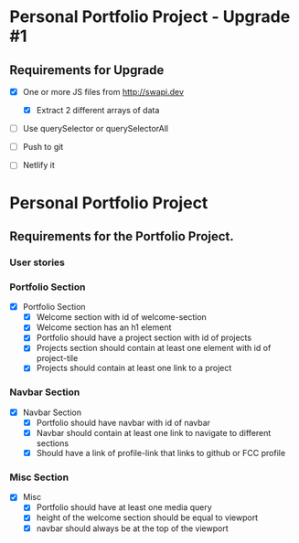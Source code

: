 # Personal Portfolio Project - Upgrade #1
## Requirements for Upgrade 

- [x] One or more JS files from http://swapi.dev
    - [x] Extract 2 different arrays of data
- [ ] Use querySelector or querySelectorAll
- [ ] Push to git
- [ ] Netlify it



# Personal Portfolio Project

## Requirements for the Portfolio Project.

### User stories

### Portfolio Section

- [x] Portfolio Section
    - [x] Welcome section with id of welcome-section
    - [x] Welcome section has an h1 element
    - [x] Portfolio should have a project section with id of projects
    - [x] Projects section should contain at least one element with id of project-tile
    - [x] Projects should contain at least one link to a project

### Navbar Section
- [x] Navbar Section
    - [x] Portfolio should have navbar with id of navbar
    - [x] Navbar should contain at least one link to navigate to different sections
    - [x] Should have a link of profile-link that links to github or FCC profile

### Misc Section
- [x] Misc
    - [x] Portfolio should have at least one media query
    - [x] height of the welcome section should be equal to viewport
    - [x] navbar should always be at the top of the viewport

